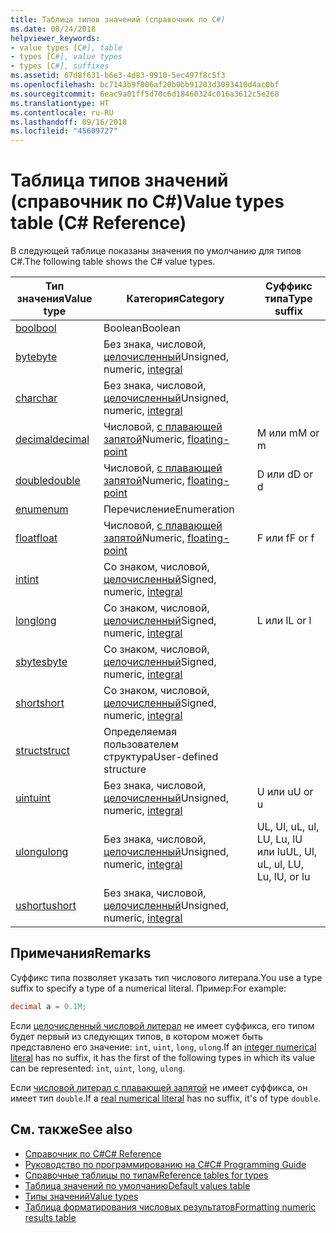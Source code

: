 ```yaml
---
title: Таблица типов значений (справочник по C#)
ms.date: 08/24/2018
helpviewer_keywords:
- value types [C#], table
- types [C#], value types
- types [C#], suffixes
ms.assetid: 67d8f631-b6e3-4d83-9910-5ec497f8c5f3
ms.openlocfilehash: bc7143b9f006af20b0bb91203d3093410d4ac0bf
ms.sourcegitcommit: 6eac9a01ff5d70c6d18460324c016a3612c5e268
ms.translationtype: HT
ms.contentlocale: ru-RU
ms.lasthandoff: 09/16/2018
ms.locfileid: "45609727"
---
```

# <a name="value-types-table-c-reference"></a><span data-ttu-id="8bbe7-102">Таблица типов значений (справочник по C#)</span><span class="sxs-lookup"><span data-stu-id="8bbe7-102">Value types table (C# Reference)</span></span>

<span data-ttu-id="8bbe7-103">В следующей таблице показаны значения по умолчанию для типов C#.</span><span class="sxs-lookup"><span data-stu-id="8bbe7-103">The following table shows the C# value types.</span></span>  
  
|<span data-ttu-id="8bbe7-104">Тип значения</span><span class="sxs-lookup"><span data-stu-id="8bbe7-104">Value type</span></span>|<span data-ttu-id="8bbe7-105">Категория</span><span class="sxs-lookup"><span data-stu-id="8bbe7-105">Category</span></span>|<span data-ttu-id="8bbe7-106">Суффикс типа</span><span class="sxs-lookup"><span data-stu-id="8bbe7-106">Type suffix</span></span>|  
|----------------|--------------|-----------------|  
|[<span data-ttu-id="8bbe7-107">bool</span><span class="sxs-lookup"><span data-stu-id="8bbe7-107">bool</span></span>](bool.md)|<span data-ttu-id="8bbe7-108">Boolean</span><span class="sxs-lookup"><span data-stu-id="8bbe7-108">Boolean</span></span>||  
|[<span data-ttu-id="8bbe7-109">byte</span><span class="sxs-lookup"><span data-stu-id="8bbe7-109">byte</span></span>](byte.md)|<span data-ttu-id="8bbe7-110">Без знака, числовой, [целочисленный](integral-types-table.md)</span><span class="sxs-lookup"><span data-stu-id="8bbe7-110">Unsigned, numeric, [integral](integral-types-table.md)</span></span>||  
|[<span data-ttu-id="8bbe7-111">char</span><span class="sxs-lookup"><span data-stu-id="8bbe7-111">char</span></span>](char.md)|<span data-ttu-id="8bbe7-112">Без знака, числовой, [целочисленный](integral-types-table.md)</span><span class="sxs-lookup"><span data-stu-id="8bbe7-112">Unsigned, numeric, [integral](integral-types-table.md)</span></span>||  
|[<span data-ttu-id="8bbe7-113">decimal</span><span class="sxs-lookup"><span data-stu-id="8bbe7-113">decimal</span></span>](decimal.md)|<span data-ttu-id="8bbe7-114">Числовой, [с плавающей запятой](floating-point-types-table.md)</span><span class="sxs-lookup"><span data-stu-id="8bbe7-114">Numeric, [floating-point](floating-point-types-table.md)</span></span>|<span data-ttu-id="8bbe7-115">M или m</span><span class="sxs-lookup"><span data-stu-id="8bbe7-115">M or m</span></span>|  
|[<span data-ttu-id="8bbe7-116">double</span><span class="sxs-lookup"><span data-stu-id="8bbe7-116">double</span></span>](double.md)|<span data-ttu-id="8bbe7-117">Числовой, [с плавающей запятой](floating-point-types-table.md)</span><span class="sxs-lookup"><span data-stu-id="8bbe7-117">Numeric, [floating-point](floating-point-types-table.md)</span></span>|<span data-ttu-id="8bbe7-118">D или d</span><span class="sxs-lookup"><span data-stu-id="8bbe7-118">D or d</span></span>|  
|[<span data-ttu-id="8bbe7-119">enum</span><span class="sxs-lookup"><span data-stu-id="8bbe7-119">enum</span></span>](enum.md)|<span data-ttu-id="8bbe7-120">Перечисление</span><span class="sxs-lookup"><span data-stu-id="8bbe7-120">Enumeration</span></span>||  
|[<span data-ttu-id="8bbe7-121">float</span><span class="sxs-lookup"><span data-stu-id="8bbe7-121">float</span></span>](float.md)|<span data-ttu-id="8bbe7-122">Числовой, [с плавающей запятой](floating-point-types-table.md)</span><span class="sxs-lookup"><span data-stu-id="8bbe7-122">Numeric, [floating-point](floating-point-types-table.md)</span></span>|<span data-ttu-id="8bbe7-123">F или f</span><span class="sxs-lookup"><span data-stu-id="8bbe7-123">F or f</span></span>|  
|[<span data-ttu-id="8bbe7-124">int</span><span class="sxs-lookup"><span data-stu-id="8bbe7-124">int</span></span>](int.md)|<span data-ttu-id="8bbe7-125">Со знаком, числовой, [целочисленный](integral-types-table.md)</span><span class="sxs-lookup"><span data-stu-id="8bbe7-125">Signed, numeric, [integral](integral-types-table.md)</span></span>||  
|[<span data-ttu-id="8bbe7-126">long</span><span class="sxs-lookup"><span data-stu-id="8bbe7-126">long</span></span>](long.md)|<span data-ttu-id="8bbe7-127">Со знаком, числовой, [целочисленный](integral-types-table.md)</span><span class="sxs-lookup"><span data-stu-id="8bbe7-127">Signed, numeric, [integral](integral-types-table.md)</span></span>|<span data-ttu-id="8bbe7-128">L или l</span><span class="sxs-lookup"><span data-stu-id="8bbe7-128">L or l</span></span>|  
|[<span data-ttu-id="8bbe7-129">sbyte</span><span class="sxs-lookup"><span data-stu-id="8bbe7-129">sbyte</span></span>](sbyte.md)|<span data-ttu-id="8bbe7-130">Со знаком, числовой, [целочисленный](integral-types-table.md)</span><span class="sxs-lookup"><span data-stu-id="8bbe7-130">Signed, numeric, [integral](integral-types-table.md)</span></span>||  
|[<span data-ttu-id="8bbe7-131">short</span><span class="sxs-lookup"><span data-stu-id="8bbe7-131">short</span></span>](short.md)|<span data-ttu-id="8bbe7-132">Со знаком, числовой, [целочисленный](integral-types-table.md)</span><span class="sxs-lookup"><span data-stu-id="8bbe7-132">Signed, numeric, [integral](integral-types-table.md)</span></span>||  
|[<span data-ttu-id="8bbe7-133">struct</span><span class="sxs-lookup"><span data-stu-id="8bbe7-133">struct</span></span>](struct.md)|<span data-ttu-id="8bbe7-134">Определяемая пользователем структура</span><span class="sxs-lookup"><span data-stu-id="8bbe7-134">User-defined structure</span></span>||  
|[<span data-ttu-id="8bbe7-135">uint</span><span class="sxs-lookup"><span data-stu-id="8bbe7-135">uint</span></span>](uint.md)|<span data-ttu-id="8bbe7-136">Без знака, числовой, [целочисленный](integral-types-table.md)</span><span class="sxs-lookup"><span data-stu-id="8bbe7-136">Unsigned, numeric, [integral](integral-types-table.md)</span></span>|<span data-ttu-id="8bbe7-137">U или u</span><span class="sxs-lookup"><span data-stu-id="8bbe7-137">U or u</span></span>|  
|[<span data-ttu-id="8bbe7-138">ulong</span><span class="sxs-lookup"><span data-stu-id="8bbe7-138">ulong</span></span>](ulong.md)|<span data-ttu-id="8bbe7-139">Без знака, числовой, [целочисленный](integral-types-table.md)</span><span class="sxs-lookup"><span data-stu-id="8bbe7-139">Unsigned, numeric, [integral](integral-types-table.md)</span></span>|<span data-ttu-id="8bbe7-140">UL, Ul, uL, ul, LU, Lu, lU или lu</span><span class="sxs-lookup"><span data-stu-id="8bbe7-140">UL, Ul, uL, ul, LU, Lu, lU, or lu</span></span>|  
|[<span data-ttu-id="8bbe7-141">ushort</span><span class="sxs-lookup"><span data-stu-id="8bbe7-141">ushort</span></span>](ushort.md)|<span data-ttu-id="8bbe7-142">Без знака, числовой, [целочисленный](integral-types-table.md)</span><span class="sxs-lookup"><span data-stu-id="8bbe7-142">Unsigned, numeric, [integral](integral-types-table.md)</span></span>||  

## <a name="remarks"></a><span data-ttu-id="8bbe7-143">Примечания</span><span class="sxs-lookup"><span data-stu-id="8bbe7-143">Remarks</span></span>

<span data-ttu-id="8bbe7-144">Суффикс типа позволяет указать тип числового литерала.</span><span class="sxs-lookup"><span data-stu-id="8bbe7-144">You use a type suffix to specify a type of a numerical literal.</span></span> <span data-ttu-id="8bbe7-145">Пример:</span><span class="sxs-lookup"><span data-stu-id="8bbe7-145">For example:</span></span>

```csharp
decimal a = 0.1M;
```

<span data-ttu-id="8bbe7-146">Если [целочисленный числовой литерал](/dotnet/csharp/language-reference/language-specification/lexical-structure#integer-literals) не имеет суффикса, его типом будет первый из следующих типов, в котором может быть представлено его значение: `int`, `uint`, `long`, `ulong`.</span><span class="sxs-lookup"><span data-stu-id="8bbe7-146">If an [integer numerical literal](/dotnet/csharp/language-reference/language-specification/lexical-structure#integer-literals) has no suffix, it has the first of the following types in which its value can be represented: `int`, `uint`, `long`, `ulong`.</span></span>

<span data-ttu-id="8bbe7-147">Если [числовой литерал с плавающей запятой](/dotnet/csharp/language-reference/language-specification/lexical-structure#real-literals) не имеет суффикса, он имеет тип `double`.</span><span class="sxs-lookup"><span data-stu-id="8bbe7-147">If a [real numerical literal](/dotnet/csharp/language-reference/language-specification/lexical-structure#real-literals) has no suffix, it's of type `double`.</span></span>

## <a name="see-also"></a><span data-ttu-id="8bbe7-148">См. также</span><span class="sxs-lookup"><span data-stu-id="8bbe7-148">See also</span></span>

- [<span data-ttu-id="8bbe7-149">Справочник по C#</span><span class="sxs-lookup"><span data-stu-id="8bbe7-149">C# Reference</span></span>](../index.md)
- [<span data-ttu-id="8bbe7-150">Руководство по программированию на C#</span><span class="sxs-lookup"><span data-stu-id="8bbe7-150">C# Programming Guide</span></span>](../../programming-guide/index.md)
- [<span data-ttu-id="8bbe7-151">Справочные таблицы по типам</span><span class="sxs-lookup"><span data-stu-id="8bbe7-151">Reference tables for types</span></span>](reference-tables-for-types.md)
- [<span data-ttu-id="8bbe7-152">Таблица значений по умолчанию</span><span class="sxs-lookup"><span data-stu-id="8bbe7-152">Default values table</span></span>](default-values-table.md)
- [<span data-ttu-id="8bbe7-153">Типы значений</span><span class="sxs-lookup"><span data-stu-id="8bbe7-153">Value types</span></span>](value-types.md)
- [<span data-ttu-id="8bbe7-154">Таблица форматирования числовых результатов</span><span class="sxs-lookup"><span data-stu-id="8bbe7-154">Formatting numeric results table</span></span>](formatting-numeric-results-table.md)
